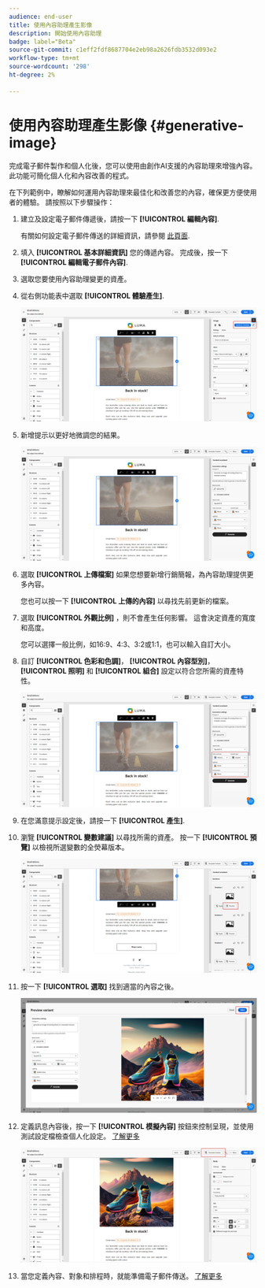 ```yaml
---
audience: end-user
title: 使用內容助理產生影像
description: 開始使用內容助理
badge: label="Beta"
source-git-commit: c1eff2fdf8687704e2eb98a2626fdb3532d093e2
workflow-type: tm+mt
source-wordcount: '298'
ht-degree: 2%

---
```



# 使用內容助理產生影像 {#generative-image}

完成電子郵件製作和個人化後，您可以使用由創作AI支援的內容助理來增強內容。 此功能可簡化個人化和內容改善的程式。

在下列範例中，瞭解如何運用內容助理來最佳化和改善您的內容，確保更方便使用者的體驗。 請按照以下步驟操作：

1. 建立及設定電子郵件傳遞後，請按一下 **[!UICONTROL 編輯內容]**.

   有關如何設定電子郵件傳送的詳細資訊，請參閱 [此頁面](../content/create-email-content.md).

1. 填入 **[!UICONTROL 基本詳細資訊]** 您的傳遞內容。 完成後，按一下 **[!UICONTROL 編輯電子郵件內容]**.

1. 選取您要使用內容助理變更的資產。

1. 從右側功能表中選取 **[!UICONTROL 體驗產生]**.

   ![](assets/image-genai-1.png)

1. 新增提示以更好地微調您的結果。

   ![](assets/image-genai-2.png)

1. 選取 **[!UICONTROL 上傳檔案]** 如果您想要新增行銷簡報，為內容助理提供更多內容。

   您也可以按一下 **[!UICONTROL 上傳的內容]** 以尋找先前更新的檔案。

1. 選取 **[!UICONTROL 外觀比例]** ，則不會產生任何影響。 這會決定資產的寬度和高度。

   您可以選擇一般比例，如16:9、4:3、3:2或1:1，也可以輸入自訂大小。

1. 自訂 **[!UICONTROL 色彩和色調]**， **[!UICONTROL 內容型別]**， **[!UICONTROL 照明]** 和 **[!UICONTROL 組合]** 設定以符合您所需的資產特性。

   ![](assets/image-genai-3.png)

1. 在您滿意提示設定後，請按一下 **[!UICONTROL 產生]**.

1. 瀏覽 **[!UICONTROL 變數建議]** 以尋找所需的資產。 按一下 **[!UICONTROL 預覽]** 以檢視所選變數的全熒幕版本。

   ![](assets/image-genai-5.png)

1. 按一下 **[!UICONTROL 選取]** 找到適當的內容之後。

   ![](assets/image-genai-6.png)

1. 定義訊息內容後，按一下 **[!UICONTROL 模擬內容]** 按鈕來控制呈現，並使用測試設定檔檢查個人化設定。  [了解更多](../preview-test/preview-content.md)

   ![](assets/image-genai-7.png)

1. 當您定義內容、對象和排程時，就能準備電子郵件傳送。 [了解更多](../monitor/prepare-send.md)